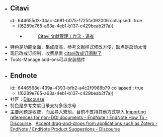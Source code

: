 - ## Citavi
  id:: 644655d3-34ac-4681-b075-1725fa092006
  collapsed:: true
	- ((6289e765-a63a-4eb1-b137-c429beab2f7a))
		- >[Citavi 文献管理工作流 · 语雀](https://yp6yte.yuque.com/docs/share/ba7025c5-a5a1-4eef-a1b0-e954c5cb3694?#)
- 特色是功能全面，集成度高，参考文献样式修改方便，缺点是启动太慢
- 现已改成订阅制，收费昂贵 [citavi改成订阅制了](http://forum.softhead-citavi.com/t/799)
- Tools-Manage add-ons可以安装插件
- ## Endnote
  id:: 6446568e-439a-4393-bfb2-a4c2f9988b79
  collapsed:: true
	- ((6289e765-a63a-4eb1-b137-c429beab2f7a))
- 社区：[Discourse](https://community.endnote.com/)
- 特色是参考文献目录支持多级序号
- 主要问题是收费，而且导入繁琐，目前不支持其他方式导入 [Importing references for non-DOI documents - EndNote / EndNote How To - Discourse](https://community.endnote.com/t/importing-references-for-non-doi-documents/704098/2)、[Accept drag-and-drops from applications such as Zotero - EndNote / EndNote Product Suggestions - Discourse](https://community.endnote.com/t/accept-drag-and-drops-from-applications-such-as-zotero/332537)